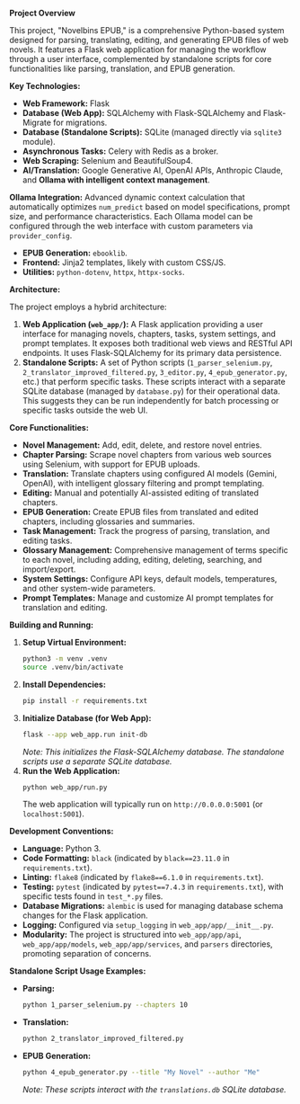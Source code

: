 **Project Overview**

This project, "Novelbins EPUB," is a comprehensive Python-based system designed for parsing, translating, editing, and generating EPUB files of web novels. It features a Flask web application for managing the workflow through a user interface, complemented by standalone scripts for core functionalities like parsing, translation, and EPUB generation.

**Key Technologies:**

*   **Web Framework:** Flask
*   **Database (Web App):** SQLAlchemy with Flask-SQLAlchemy and Flask-Migrate for migrations.
*   **Database (Standalone Scripts):** SQLite (managed directly via `sqlite3` module).
*   **Asynchronous Tasks:** Celery with Redis as a broker.
*   **Web Scraping:** Selenium and BeautifulSoup4.
*   **AI/Translation:** Google Generative AI, OpenAI APIs, Anthropic Claude, and **Ollama with intelligent context management**.

**Ollama Integration:** Advanced dynamic context calculation that automatically optimizes `num_predict` based on model specifications, prompt size, and performance characteristics. Each Ollama model can be configured through the web interface with custom parameters via `provider_config`.
*   **EPUB Generation:** `ebooklib`.
*   **Frontend:** Jinja2 templates, likely with custom CSS/JS.
*   **Utilities:** `python-dotenv`, `httpx`, `httpx-socks`.

**Architecture:**

The project employs a hybrid architecture:

1.  **Web Application (`web_app/`):** A Flask application providing a user interface for managing novels, chapters, tasks, system settings, and prompt templates. It exposes both traditional web views and RESTful API endpoints. It uses Flask-SQLAlchemy for its primary data persistence.
2.  **Standalone Scripts:** A set of Python scripts (`1_parser_selenium.py`, `2_translator_improved_filtered.py`, `3_editor.py`, `4_epub_generator.py`, etc.) that perform specific tasks. These scripts interact with a separate SQLite database (managed by `database.py`) for their operational data. This suggests they can be run independently for batch processing or specific tasks outside the web UI.

**Core Functionalities:**

*   **Novel Management:** Add, edit, delete, and restore novel entries.
*   **Chapter Parsing:** Scrape novel chapters from various web sources using Selenium, with support for EPUB uploads.
*   **Translation:** Translate chapters using configured AI models (Gemini, OpenAI), with intelligent glossary filtering and prompt templating.
*   **Editing:** Manual and potentially AI-assisted editing of translated chapters.
*   **EPUB Generation:** Create EPUB files from translated and edited chapters, including glossaries and summaries.
*   **Task Management:** Track the progress of parsing, translation, and editing tasks.
*   **Glossary Management:** Comprehensive management of terms specific to each novel, including adding, editing, deleting, searching, and import/export.
*   **System Settings:** Configure API keys, default models, temperatures, and other system-wide parameters.
*   **Prompt Templates:** Manage and customize AI prompt templates for translation and editing.

**Building and Running:**

1.  **Setup Virtual Environment:**
    ```bash
    python3 -m venv .venv
    source .venv/bin/activate
    ```
2.  **Install Dependencies:**
    ```bash
    pip install -r requirements.txt
    ```
3.  **Initialize Database (for Web App):**
    ```bash
    flask --app web_app.run init-db
    ```
    *Note: This initializes the Flask-SQLAlchemy database. The standalone scripts use a separate SQLite database.*
4.  **Run the Web Application:**
    ```bash
    python web_app/run.py
    ```
    The web application will typically run on `http://0.0.0.0:5001` (or `localhost:5001`).

**Development Conventions:**

*   **Language:** Python 3.
*   **Code Formatting:** `black` (indicated by `black==23.11.0` in `requirements.txt`).
*   **Linting:** `flake8` (indicated by `flake8==6.1.0` in `requirements.txt`).
*   **Testing:** `pytest` (indicated by `pytest==7.4.3` in `requirements.txt`), with specific tests found in `test_*.py` files.
*   **Database Migrations:** `alembic` is used for managing database schema changes for the Flask application.
*   **Logging:** Configured via `setup_logging` in `web_app/app/__init__.py`.
*   **Modularity:** The project is structured into `web_app/app/api`, `web_app/app/models`, `web_app/app/services`, and `parsers` directories, promoting separation of concerns.

**Standalone Script Usage Examples:**

*   **Parsing:**
    ```bash
    python 1_parser_selenium.py --chapters 10
    ```
*   **Translation:**
    ```bash
    python 2_translator_improved_filtered.py
    ```
*   **EPUB Generation:**
    ```bash
    python 4_epub_generator.py --title "My Novel" --author "Me"
    ```
    *Note: These scripts interact with the `translations.db` SQLite database.*
